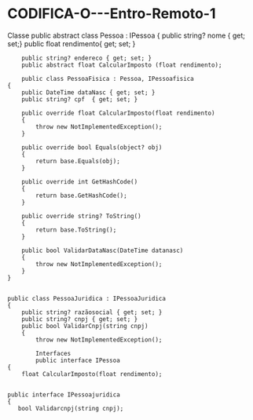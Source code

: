 # CODIFICA-O---Entro-Remoto-1
Classe 
public abstract class Pessoa : IPessoa
    {
        public string? nome { get; set;}
        public float rendimento{ get; set; }

        public string? endereco { get; set; }
        public abstract float CalcularImposto (float rendimento);
        
        public class PessoaFisica : Pessoa, IPessoafisica 
    {
        public DateTime dataNasc { get; set; }
        public string? cpf  { get; set; }

        public override float CalcularImposto(float rendimento)
        {
            throw new NotImplementedException();
        }

        public override bool Equals(object? obj)
        {
            return base.Equals(obj);
        }

        public override int GetHashCode()
        {
            return base.GetHashCode();
        }

        public override string? ToString()
        {
            return base.ToString();
        }

        public bool ValidarDataNasc(DateTime datanasc)
        {
            throw new NotImplementedException();
        }
    }
    
    
    public class PessoaJuridica : IPessoaJuridica
    {
        public string? razãosocial { get; set; }
        public string? cnpj { get; set; }
        public bool ValidarCnpj(string cnpj)
        {
            throw new NotImplementedException();
            
            Interfaces
            public interface IPessoa
    {
        float CalcularImposto(float rendimento);
        
        
    public interface IPessoajuridica
    {
       bool Validarcnpj(string cnpj);
